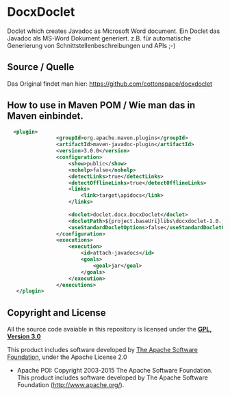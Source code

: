 # DocxDoclet
Doclet which creates Javadoc as Microsoft Word document.
Ein Doclet das Javadoc als MS-Word Dokument generiert. z.B. für automatische Generierung von Schnittstellenbeschreibungen und APIs ;-) 

## Source / Quelle

Das Original findet man hier: https://github.com/cottonspace/docxdoclet

## How to use in Maven POM / Wie man das in Maven einbindet.

```xml
  <plugin>
                <groupId>org.apache.maven.plugins</groupId>
                <artifactId>maven-javadoc-plugin</artifactId>
                <version>3.0.0</version>
                <configuration>
                    <show>public</show>
                    <nohelp>false</nohelp>
                    <detectLinks>true</detectLinks>
                    <detectOfflineLinks>true</detectOfflineLinks>
                    <links>   
                        <link>target\apidocs</link>
                    </links>
               
                    <doclet>doclet.docx.DocxDoclet</doclet>
                    <docletPath>${project.baseUri}libs\docxdoclet-1.0.jar</docletPath>
                    <useStandardDocletOptions>false</useStandardDocletOptions>
                </configuration>
                <executions>
                    <execution>
                        <id>attach-javadocs</id>
                        <goals>
                            <goal>jar</goal>
                        </goals>
                    </execution>
                </executions>
   </plugin>
```

## Copyright and License
All the source code avaiable in this repository is licensed under the **[GPL, Version 3.0](http://www.gnu.org/licenses)**

This product includes software developed by [The Apache Software Foundation](http://www.apache.org/), under the Apache License 2.0
* Apache POI: Copyright 2003-2015 The Apache Software Foundation. This product includes software developed by
The Apache Software Foundation (http://www.apache.org/).

